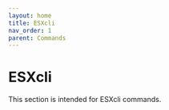 ```yaml
---
layout: home
title: ESXcli
nav_order: 1
parent: Commands
---
```


ESXcli
=======

This section is intended for ESXcli commands.
